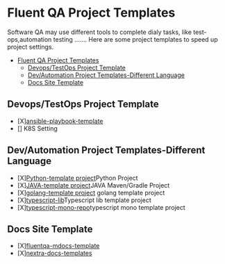 # Fluent QA Project Templates

Software QA may use different tools to complete dialy tasks, like test-ops,automation testing .......
Here are some project templates to speed up project settings.
- [Fluent QA Project Templates](#fluent-qa-project-templates)
  - [Devops/TestOps Project Template](#devopstestops-project-template)
  - [Dev/Automation Project Templates-Different Language](#devautomation-project-templates-different-language)
  - [Docs Site Template](#docs-site-template)


## Devops/TestOps Project Template

- [X][ansible-playbook-template](https://github.com/qdriven/ansible-playbook-templates.git)
- [] K8S Setting

## Dev/Automation Project Templates-Different Language

- [X][Python-template project](ttps://github.com/fluent-qa/fluentqa-pytpl.git)Python Project
- [X][JAVA-template project](https://github.com/fluent-qa/fluent-java-tpl.git)JAVA Maven/Gradle Project
- [X][golang-template project](https://github.com/fluent-qa/fluentqa-gotpl.git) golang template project
- [X][typescript-lib](https://github.com/fluent-qa/ts-lib-starter)Typescript lib template project
- [X][typescript-mono-repo](https://github.com/qdriven/mono-ts-starter.git)typescript mono template project

## Docs Site Template

- [X][fluentqa-mdocs-template](https://github.com/qdriven/fluentqa-md-docs-template.git)
- [X][nextra-docs-templates](https://github.com/qdriven/docs-templates)
